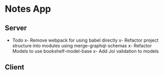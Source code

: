 # Notes App

## Server

- Todo
  x- Remove webpack for using babel directly
  x- Refactor project structure into modules using merge-graphql-schemas
  x- Refactor Models to use bookshelf-model-base
  x- Add Joi validation to models

## Client
